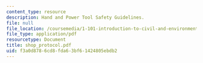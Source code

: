 ```yaml
---
content_type: resource
description: Hand and Power Tool Safety Guidelines.
file: null
file_location: /coursemedia/1-101-introduction-to-civil-and-environmental-engineering-design-i-fall-2006/f3a0d8786cd8fda63bf61424805ebdb2_shop_protocol.pdf
file_type: application/pdf
resourcetype: Document
title: shop_protocol.pdf
uid: f3a0d878-6cd8-fda6-3bf6-1424805ebdb2
---
```

